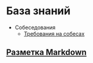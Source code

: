 # База знаний


* Собеседования
    * [Требования на собесах](/knowledge-base/Собеседования/Требования%20на%20собесах)

## [Разметка Markdown](/knowledge-base/Разметка%20Markdown)
